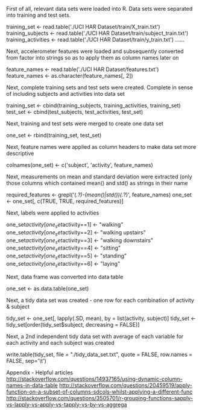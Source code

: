 First of all,  relevant data sets were loaded into R. 
Data sets were separated into training and test sets. 

training_set <- read.table('./UCI HAR Dataset/train/X_train.txt')
training_subjects <- read.table('./UCI HAR Dataset/train/subject_train.txt')
training_activities <- read.table('./UCI HAR Dataset/train/y_train.txt')
......

Next, accelerometer features were loaded and subsequently converted from factor into strings so as to apply them as column names later on 

feature_names <- read.table('./UCI HAR Dataset/features.txt')
feature_names <- as.character(feature_names[, 2]) 

Next, complete training sets and test sets were created. Complete in sense of including subjects and activities into data set

training_set <- cbind(training_subjects, training_activities, training_set)
test_set <- cbind(test_subjects, test_activities, test_set)

Next, training and test sets were merged to create one data set

one_set <- rbind(training_set, test_set)

Next, feature names were applied as column headers to make data set more descriptive

colnames(one_set) <- c('subject', 'activity', feature_names)

Next,  measurements on mean and standard deviation were extracted (only those columns which contained mean() and std() as strings in their name

required_features <- grepl('(.*?)-(mean()|std())(.*?)', feature_names)
one_set <- one_set[, c(TRUE, TRUE, required_features)]

Next, labels were applied to activities 
 
one_set$activity[one_set$activity==1] <- "walking"
one_set$activity[one_set$activity==2] <- "walking upstairs"
one_set$activity[one_set$activity==3] <- "walking downstairs"
one_set$activity[one_set$activity==4] <- "sitting"
one_set$activity[one_set$activity==5] <- "standing"
one_set$activity[one_set$activity==6] <- "laying"

Next, data frame was converted into data table 

one_set <- as.data.table(one_set) 

Next, a tidy data set was created - one row for each combination of activity & subject

tidy_set <- one_set[, lapply(.SD, mean), by = list(activity, subject)]
tidy_set <- tidy_set[order(tidy_set$subject, decreasing = FALSE)]

Next, a 2nd independent tidy data set with average of each variable for each activity and each subject was created 

write.table(tidy_set, file = "./tidy_data_set.txt", quote = FALSE,
            row.names = FALSE, sep='\t')

Appendix - Helpful articles 
http://stackoverflow.com/questions/14937165/using-dynamic-column-names-in-data-table
http://stackoverflow.com/questions/20459519/apply-function-on-a-subset-of-columns-sdcols-whilst-applying-a-different-func
http://stackoverflow.com/questions/3505701/r-grouping-functions-sapply-vs-lapply-vs-apply-vs-tapply-vs-by-vs-aggrega
